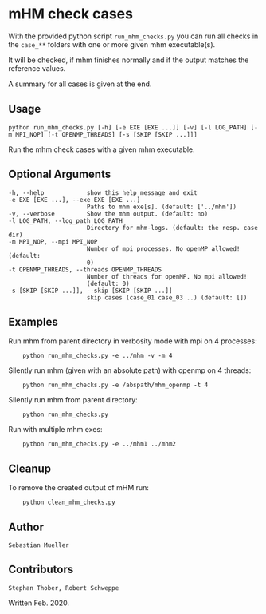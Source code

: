 # mHM check cases

With the provided python script `run_mhm_checks.py` you can run all checks in the `case_**` folders with one or more given mhm executable(s).

It will be checked, if mhm finishes normally and if the output matches the reference values.

A summary for all cases is given at the end.

## Usage

    python run_mhm_checks.py [-h] [-e EXE [EXE ...]] [-v] [-l LOG_PATH] [-m MPI_NOP] [-t OPENMP_THREADS] [-s [SKIP [SKIP ...]]]

Run the mhm check cases with a given mhm executable.

## Optional Arguments

    -h, --help            show this help message and exit
    -e EXE [EXE ...], --exe EXE [EXE ...]
                          Paths to mhm exe[s]. (default: ['../mhm'])
    -v, --verbose         Show the mhm output. (default: no)
    -l LOG_PATH, --log_path LOG_PATH
                          Directory for mhm-logs. (default: the resp. case dir)
    -m MPI_NOP, --mpi MPI_NOP
                          Number of mpi processes. No openMP allowed! (default:
                          0)
    -t OPENMP_THREADS, --threads OPENMP_THREADS
                          Number of threads for openMP. No mpi allowed!
                          (default: 0)
    -s [SKIP [SKIP ...]], --skip [SKIP [SKIP ...]]
                          skip cases (case_01 case_03 ..) (default: [])

## Examples
Run mhm from parent directory in verbosity mode with mpi on 4 processes:

        python run_mhm_checks.py -e ../mhm -v -m 4

Silently run mhm (given with an absolute path) with openmp on 4 threads:

        python run_mhm_checks.py -e /abspath/mhm_openmp -t 4

Silently run mhm from parent directory:

        python run_mhm_checks.py

Run with multiple mhm exes:

        python run_mhm_checks.py -e ../mhm1 ../mhm2

## Cleanup
To remove the created output of mHM run:

        python clean_mhm_checks.py

## Author
    Sebastian Mueller

## Contributors
    Stephan Thober, Robert Schweppe

Written Feb. 2020.